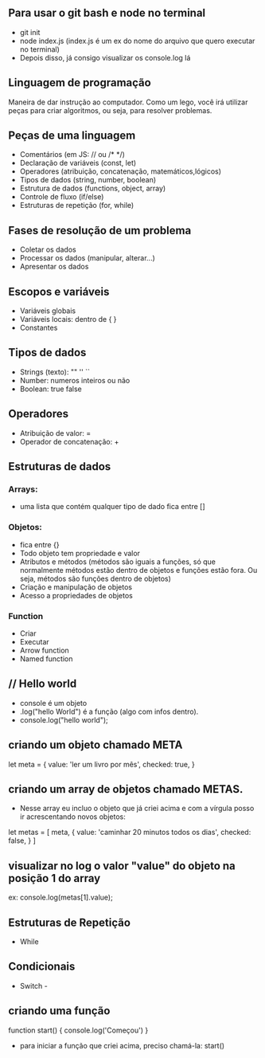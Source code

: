 ## Para usar o git bash e node no terminal
- git init
- node index.js (index.js é um ex do nome do arquivo que quero executar no terminal)
- Depois disso, já consigo visualizar os console.log lá
## Linguagem de programação

Maneira de dar instrução ao computador.
Como um lego, você irá utilizar peças para criar algoritmos, ou seja, para resolver problemas.

## Peças de uma linguagem

- Comentários (em JS: // ou /* */)
- Declaração de variáveis (const, let)
- Operadores (atribuição,  concatenação, matemáticos,lógicos)
- Tipos de dados (string, number, boolean)
- Estrutura de dados (functions, object, array)
- Controle de fluxo (if/else)
- Estruturas de repetição (for, while)

## Fases de resolução de  um problema

- Coletar os dados
- Processar os dados (manipular, alterar...)
- Apresentar os dados

## Escopos e variáveis

- Variáveis globais
- Variáveis locais: dentro de { }
- Constantes

## Tipos de dados

- Strings (texto): "" '' ``
- Number: numeros inteiros ou não
- Boolean: true false

## Operadores

- Atribuição de valor: =
- Operador de concatenação: +

## Estruturas de dados

### Arrays: 
- uma lista que contém qualquer tipo de dado
fica entre []

### Objetos:
- fica entre {}
- Todo objeto tem propriedade e valor
- Atributos e métodos (métodos são iguais a funções, só que normalmente métodos estão dentro de objetos e funções estão fora. Ou seja, métodos são funções dentro de objetos)
- Criação e manipulação de objetos
- Acesso a propriedades de objetos

### Function

- Criar
- Executar
- Arrow function
- Named function

## // Hello world
- console é um objeto
- .log("hello World") é a função (algo com infos dentro). 
- console.log("hello world");

## criando um objeto chamado META 
let meta = {
    value: 'ler um livro por mês',
    checked: true,
}

## criando um array de objetos chamado METAS.
- Nesse array eu incluo o objeto que já criei acima e com a vírgula posso ir acrescentando novos objetos:

let metas = [
    meta,
    {
        value: 'caminhar 20 minutos todos os dias',
        checked: false,
    }
]

## visualizar no log o valor "value" do objeto na posição  1 do array
ex: console.log(metas[1].value);


## Estruturas de Repetição
- While

## Condicionais

- Switch - 

## criando uma função
function start() {
    console.log('Começou')
}

- para iniciar a função que criei acima, preciso chamá-la: 
start()
